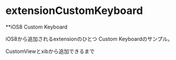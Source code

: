 extensionCustomKeyboard
=======================

**iOS8 Custom Keyboard

iOS8から追加されるextensionのひとつ
Custom Keyboardのサンプル。

CustomViewとxibから追加できるまで
